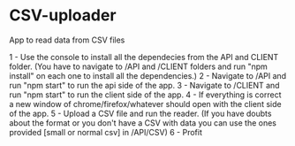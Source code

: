 # CSV-uploader
App to read data from CSV files

1 - Use the console to install all the dependecies from the API and CLIENT folder. (You have to navigate to /API and /CLIENT folders and run "npm install" on each one to install all the dependencies.)
2 - Navigate to /API and run "npm start" to run the api side of the app.
3 - Navigate to /CLIENT and run "npm start" to run the client side of the app. 
4 - If everything is correct a new window of chrome/firefox/whatever should open with the client side of the app.
5 - Upload a CSV file and run the reader. (If you have doubts about the format or you don't have a CSV with data you can use the ones provided [small or normal csv] in /API/CSV)
6 - Profit
